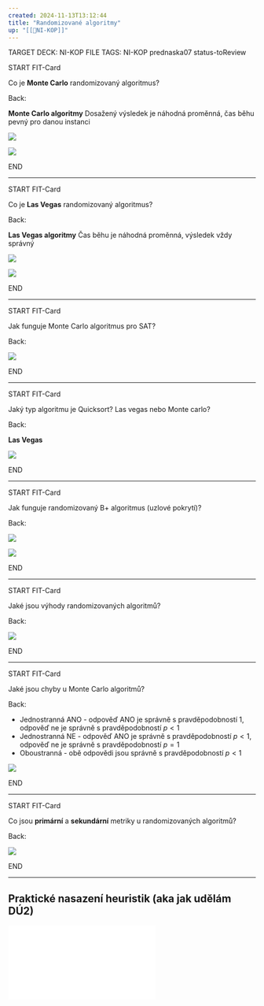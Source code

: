 ```yaml
---
created: 2024-11-13T13:12:44
title: "Randomizované algoritmy"
up: "[[📖NI-KOP]]"
---
```


TARGET DECK: NI-KOP
FILE TAGS: NI-KOP prednaska07 status-toReview


START
FIT-Card

Co je **Monte Carlo** randomizovaný algoritmus?

Back:

**Monte Carlo algoritmy**
Dosažený výsledek je náhodná proměnná, čas běhu pevný pro danou instanci

<!-- ExampleStart -->
![](../../Assets/Pasted%20image%2020241113142545.png)

![](../../Assets/Pasted%20image%2020241113142517.png)
<!-- ExampleEnd -->

<!--ID: 1735205749736-->
END

---


START
FIT-Card

Co je **Las Vegas** randomizovaný algoritmus?

Back:

**Las Vegas algoritmy**
Čas běhu je náhodná proměnná, výsledek vždy správný

<!-- ExampleStart -->
![](../../Assets/Pasted%20image%2020241113142553.png)

![](../../Assets/Pasted%20image%2020241113142517.png)
<!-- ExampleEnd -->
<!--ID: 1735205749738-->
END

---


START
FIT-Card

Jak funguje Monte Carlo algoritmus pro SAT?

Back:

![](../../Assets/Pasted%20image%2020241113143046.png)
<!--ID: 1735205749741-->
END

---


START
FIT-Card

Jaký typ algoritmu je Quicksort? Las vegas nebo Monte carlo?

Back:

**Las Vegas**

<!-- DetailInfoStart -->
![](../../Assets/Pasted%20image%2020241113143556.png)
<!-- DetailInfoEnd -->
<!--ID: 1735205749743-->
END

---


START
FIT-Card

Jak funguje randomizovaný B+ algoritmus (uzlové pokrytí)?

Back:

![](../../Assets/Pasted%20image%2020241113143723.png)

<!-- DetailInfoStart -->
![](../../Assets/Pasted%20image%2020241113144045.png)
<!-- DetailInfoEnd -->
<!--ID: 1735205749746-->
END

---


START
FIT-Card

Jaké jsou výhody randomizovaných algoritmů?

Back:

![](../../Assets/Pasted%20image%2020241113144126.png)
<!--ID: 1735205749748-->
END

---


START
FIT-Card

Jaké jsou chyby u Monte Carlo algoritmů?

Back:

- Jednostranná ANO - odpověď ANO je správně s pravděpodobností $1$, odpověď ne je správně s pravděpodobností $p<1$
- Jednostranná NE - odpověď ANO je správně s pravděpodobností $p<1$, odpověď ne je správně s pravděpodobností $p=1$
- Oboustranná - obě odpovědi jsou správně s pravděpodobností $p<1$

<!-- DetailInfoStart -->
![](../../Assets/Pasted%20image%2020241113144340.png)
<!-- DetailInfoEnd -->

<!--ID: 1735205749751-->
END

---


START
FIT-Card

Co jsou **primární** a **sekundární** metriky u randomizovaných algoritmů? 

Back:

![](../../Assets/Pasted%20image%2020241113144618.png)
<!--ID: 1735205749753-->
END

---

## Praktické nasazení heuristik (aka jak udělám DÚ2)

![](../../Assets/KOP07%20Deploy.pdf)


